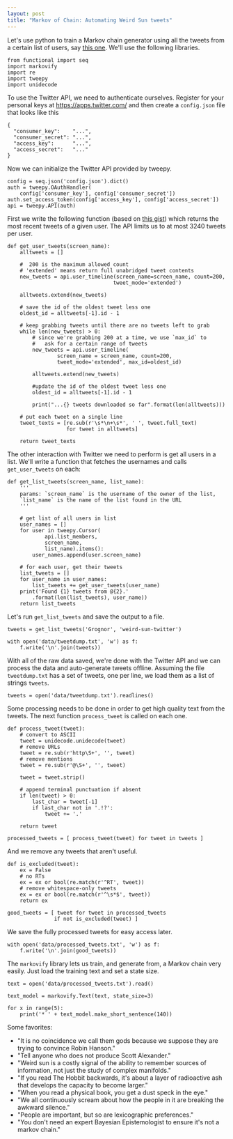 ```yaml
---
layout: post
title: "Markov of Chain: Automating Weird Sun tweets"
---
```


Let's use python to train a Markov chain generator using all the tweets from a
certain list of users, say
[this one](https://twitter.com/Grognor/lists/weird-sun-twitter/members).
We'll use the following libraries.

    from functional import seq
    import markovify
    import re
    import tweepy
    import unidecode

To use the Twitter API, we need to authenticate ourselves.
Register for your personal keys at <https://apps.twitter.com/> and then create
a `config.json` file that looks like this

    {
      "consumer_key":    "...",
      "consumer_secret": "...",
      "access_key":      "...",
      "access_secret":   "..."
    }

Now we can initialize the Twitter API provided by tweepy.

    config = seq.json('config.json').dict()
    auth = tweepy.OAuthHandler(
        config['consumer_key'], config['consumer_secret'])
    auth.set_access_token(config['access_key'], config['access_secret'])
    api = tweepy.API(auth)

First we write the following function (based on [this gist](https://gist.github.com/yanofsky/5436496))
which returns the most recent tweets of a given user.
The API limits us to at most 3240 tweets per user.

    def get_user_tweets(screen_name):
        alltweets = []

        #  200 is the maximum allowed count
        # 'extended' means return full unabridged tweet contents
        new_tweets = api.user_timeline(screen_name=screen_name, count=200,
                                      tweet_mode='extended')

        alltweets.extend(new_tweets)

        # save the id of the oldest tweet less one
        oldest_id = alltweets[-1].id - 1

        # keep grabbing tweets until there are no tweets left to grab
        while len(new_tweets) > 0:
            # since we're grabbing 200 at a time, we use `max_id` to
            #   ask for a certain range of tweets
            new_tweets = api.user_timeline(
                    screen_name = screen_name, count=200,
                    tweet_mode='extended', max_id=oldest_id)

            alltweets.extend(new_tweets)

            #update the id of the oldest tweet less one
            oldest_id = alltweets[-1].id - 1

            print("...{} tweets downloaded so far".format(len(alltweets)))

        # put each tweet on a single line
        tweet_texts = [re.sub(r'\s*\n+\s*', ' ', tweet.full_text)
                       for tweet in alltweets]

        return tweet_texts

The other interaction with Twitter we need to perform is get all users in a
list.
We'll write a function that fetches the usernames and calls `get_user_tweets`
on each:

    def get_list_tweets(screen_name, list_name):
        '''
        params: `screen_name` is the username of the owner of the list,
        `list_name` is the name of the list found in the URL
        '''

        # get list of all users in list
        user_names = []
        for user in tweepy.Cursor(
                api.list_members,
                screen_name,
                list_name).items():
            user_names.append(user.screen_name)

        # for each user, get their tweets
        list_tweets = []
        for user_name in user_names:
            list_tweets += get_user_tweets(user_name)
        print('Found {1} tweets from @{2}.'
            .format(len(list_tweets), user_name))
        return list_tweets

Let's run `get_list_tweets` and save the output to a file.

    tweets = get_list_tweets('Grognor', 'weird-sun-twitter')

    with open('data/tweetdump.txt', 'w') as f:
        f.write('\n'.join(tweets))

With all of the raw data saved, we're done with the Twitter API and we can
process the data and auto-generate tweets offline.
Assuming the file `tweetdump.txt` has a set of tweets, one per line, we
load them as a list of strings `tweets`.


    tweets = open('data/tweetdump.txt').readlines()

Some processing needs to be done in order to get high quality text from the
tweets.
The next function `process_tweet` is called on each one.

    def process_tweet(tweet):
        # convert to ASCII
        tweet = unidecode.unidecode(tweet)
        # remove URLs
        tweet = re.sub(r'http\S+', '', tweet)
        # remove mentions
        tweet = re.sub(r'@\S+', '', tweet)

        tweet = tweet.strip()

        # append terminal punctuation if absent
        if len(tweet) > 0:
            last_char = tweet[-1]
            if last_char not in '.!?':
                tweet += '.'

        return tweet

    processed_tweets = [ process_tweet(tweet) for tweet in tweets ]

And we remove any tweets that aren't useful.

    def is_excluded(tweet):
        ex = False
        # no RTs
        ex = ex or bool(re.match(r'^RT', tweet))
        # remove whitespace-only tweets
        ex = ex or bool(re.match(r'^\s*$', tweet))
        return ex

    good_tweets = [ tweet for tweet in processed_tweets
                   if not is_excluded(tweet) ]

We save the fully processed tweets for easy access later.

    with open('data/processed_tweets.txt', 'w') as f:
        f.write('\n'.join(good_tweets))

The `markovify` library lets us train, and generate from, a Markov chain very
easily.
Just load the training text and set a state size.

    text = open('data/processed_tweets.txt').read()

    text_model = markovify.Text(text, state_size=3)

    for x in range(5):
        print('* ' + text_model.make_short_sentence(140))

Some favorites:

* "It is no coincidence we call them gods because we suppose they are trying to
  convince Robin Hanson."
* "Tell anyone who does not produce Scott Alexander."
* "Weird sun is a costly signal of the ability to remember sources of
  information, not just the study of complex manifolds."
* "If you read The Hobbit backwards, it's about a layer of radioactive ash that
  develops the capacity to become larger."
* "When you read a physical book, you get a dust speck in the eye."
* "We all continuously scream about how the people in it are breaking the
  awkward silence."
* "People are important, but so are lexicographic preferences."
* "You don't need an expert Bayesian Epistemologist to ensure it's not a markov
  chain."

